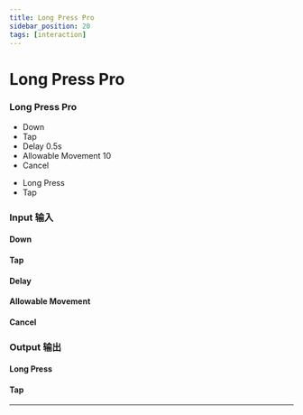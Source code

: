 ```yaml
---
title: Long Press Pro
sidebar_position: 20
tags: [interaction]
---
```


# Long Press Pro


<div className="patch-container">
    <div className="patch processor">
        <h3>Long Press Pro</h3>
        <ul className="inputs">
            <li>Down <span className="checkbox-off"></span></li>
            <li>Tap <span className="patch-pulse-preview"><span className="dot"></span></span></li>
            <li>Delay <span>0.5s</span></li>
            <li>Allowable Movement <span>10</span></li>
            <li>Cancel <span className="patch-pulse-preview"><span className="dot"></span></span></li>
        </ul>
        <ul className="outputs">
            <li>Long Press <span className="checkbox-off"></span></li>
            <li>Tap <span className="patch-pulse-preview"><span className="dot"></span></span></li>
        </ul>
    </div>
</div>

<div className="port-descriptions">
<div className="inputs">

### Input 输入

#### Down

#### Tap

#### Delay

#### Allowable Movement

#### Cancel

</div>
<div className="outputs">

### Output 输出

#### Long Press

#### Tap


</div>
</div>


------
